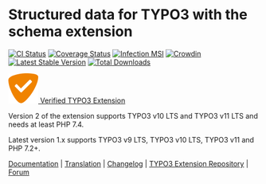 # Structured data for TYPO3 with the schema extension

[![CI Status](https://github.com/brotkrueml/schema/workflows/CI/badge.svg?branch=main)](https://github.com/brotkrueml/schema/actions?query=workflow%3ACI)
[![Coverage Status](https://coveralls.io/repos/github/brotkrueml/schema/badge.svg?branch=main)](https://coveralls.io/github/brotkrueml/schema?branch=main)
[![Infection MSI](https://img.shields.io/endpoint?style=flat&url=https%3A%2F%2Fbadge-api.stryker-mutator.io%2Fgithub.com%2Fbrotkrueml%2Fschema%2Fmain)](https://dashboard.stryker-mutator.io/reports/github.com/brotkrueml/schema/main)
[![Crowdin](https://badges.crowdin.net/typo3-extension-schema/localized.svg)](https://crowdin.com/project/typo3-extension-schema)
[![Latest Stable Version](https://img.shields.io/packagist/v/brotkrueml/schema.svg?label=stable)](https://packagist.org/packages/brotkrueml/schema)
[![Total Downloads](https://img.shields.io/packagist/dt/brotkrueml/schema.svg)](https://packagist.org/packages/brotkrueml/schema)

[![Verified TYPO3 Extension](Documentation/Images/verified.svg) Verified TYPO3 Extension](https://typo3.com/typo3-cms/verified-extensions-integrations-for-typo3/extensions/embedding-schemaorg-vocabulary-in-typo3)

Version 2 of the extension supports TYPO3 v10 LTS and TYPO3 v11 LTS and needs at least PHP 7.4.

Latest version 1.x supports TYPO3 v9 LTS, TYPO3 v10 LTS, TYPO3 v11 and PHP 7.2+.

[Documentation](https://docs.typo3.org/p/brotkrueml/schema/main/en-us/) |
[Translation](https://crowdin.com/project/typo3-extension-schema) |
[Changelog](https://github.com/brotkrueml/schema/blob/main/CHANGELOG.md) |
[TYPO3 Extension Repository](https://extensions.typo3.org/extension/schema) |
[Forum](https://github.com/brotkrueml/schema/discussions)
